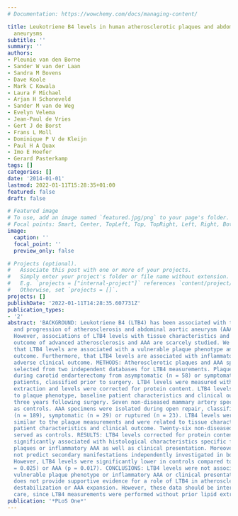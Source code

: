 ```yaml
---
# Documentation: https://wowchemy.com/docs/managing-content/

title: Leukotriene B4 levels in human atherosclerotic plaques and abdominal aortic
  aneurysms
subtitle: ''
summary: ''
authors:
- Pleunie van den Borne
- Sander W van der Laan
- Sandra M Bovens
- Dave Koole
- Mark C Kowala
- Laura F Michael
- Arjan H Schoneveld
- Sander M van de Weg
- Evelyn Velema
- Jean-Paul de Vries
- Gert J de Borst
- Frans L Moll
- Dominique P V de Kleijn
- Paul H A Quax
- Imo E Hoefer
- Gerard Pasterkamp
tags: []
categories: []
date: '2014-01-01'
lastmod: 2022-01-11T15:28:35+01:00
featured: false
draft: false

# Featured image
# To use, add an image named `featured.jpg/png` to your page's folder.
# Focal points: Smart, Center, TopLeft, Top, TopRight, Left, Right, BottomLeft, Bottom, BottomRight.
image:
  caption: ''
  focal_point: ''
  preview_only: false

# Projects (optional).
#   Associate this post with one or more of your projects.
#   Simply enter your project's folder or file name without extension.
#   E.g. `projects = ["internal-project"]` references `content/project/deep-learning/index.md`.
#   Otherwise, set `projects = []`.
projects: []
publishDate: '2022-01-11T14:28:35.607731Z'
publication_types:
- '2'
abstract: 'BACKGROUND: Leukotriene B4 (LTB4) has been associated with the initiation
  and progression of atherosclerosis and abdominal aortic aneurysm (AAA) formation.
  However, associations of LTB4 levels with tissue characteristics and adverse clinical
  outcome of advanced atherosclerosis and AAA are scarcely studied. We hypothesized
  that LTB4 levels are associated with a vulnerable plaque phenotype and adverse clinical
  outcome. Furthermore, that LTB4 levels are associated with inflammatory AAA and
  adverse clinical outcome. METHODS: Atherosclerotic plaques and AAA specimens were
  selected from two independent databases for LTB4 measurements. Plaques were isolated
  during carotid endarterectomy from asymptomatic (n = 58) or symptomatic (n = 317)
  patients, classified prior to surgery. LTB4 levels were measured without prior lipid
  extraction and levels were corrected for protein content. LTB4 levels were related
  to plaque phenotype, baseline patient characteristics and clinical outcome within
  three years following surgery. Seven non-diseased mammary artery specimens served
  as controls. AAA specimens were isolated during open repair, classified as elective
  (n = 189), symptomatic (n = 29) or ruptured (n = 23). LTB4 levels were measured
  similar to the plaque measurements and were related to tissue characteristics, baseline
  patient characteristics and clinical outcome. Twenty-six non-diseased aortic specimens
  served as controls. RESULTS: LTB4 levels corrected for protein content were not
  significantly associated with histological characteristics specific for vulnerable
  plaques or inflammatory AAA as well as clinical presentation. Moreover, it could
  not predict secondary manifestations independently investigated in both databases.
  However, LTB4 levels were significantly lower in controls compared to plaque (p
  = 0.025) or AAA (p = 0.017). CONCLUSIONS: LTB4 levels were not associated with a
  vulnerable plaque phenotype or inflammatory AAA or clinical presentation. This study
  does not provide supportive evidence for a role of LTB4 in atherosclerotic plaque
  destabilization or AAA expansion. However, these data should be interpreted with
  care, since LTB4 measurements were performed without prior lipid extractions.'
publication: '*PLoS One*'
---
```

